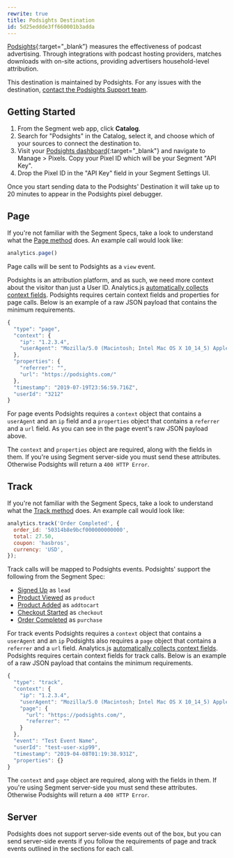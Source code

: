 ```yaml
---
rewrite: true
title: Podsights Destination
id: 5d25eddde3ff660001b3adda
---
```

[Podsights](https://podsights.com/?utm_source=segmentio&utm_medium=docs&utm_campaign=partners){:target="_blank”} measures the effectiveness of podcast advertising. Through integrations with podcast hosting providers, matches downloads with on-site actions, providing advertisers household-level attribution.

This destination is maintained by Podsights. For any issues with the destination, [contact the Podsights Support team](mailto:hello@podights.com).


## Getting Started




1. From the Segment web app, click **Catalog**.
2. Search for "Podsights" in the Catalog, select it, and choose which of your sources to connect the destination to.
3. Visit your [Podsights dashboard](https://analytics.podsights.com){:target="_blank"} and navigate to Manage > Pixels. Copy your Pixel ID which will be your Segment "API Key".
4. Drop the Pixel ID in the "API Key" field in your Segment Settings UI.


Once you start sending data to the Podsights' Destination it will take up to 20 minutes to appear in the Podsights pixel debugger.

## Page

If you're not familiar with the Segment Specs, take a look to understand what the [Page method](/docs/connections/spec/page/) does. An example call would look like:

```js
analytics.page()
```

Page calls will be sent to Podsights as a `view` event.

Podsights is an attribution platform, and as such, we need more context about the visitor than just a User ID. Analytics.js [automatically collects context fields](/docs/connections/spec/common/#context-fields-automatically-collected). Podsights requires certain context fields and properties for page calls. Below is an example of a raw JSON payload that contains the minimum requirements.

```js
{
  "type": "page",
  "context": {
    "ip": "1.2.3.4",
    "userAgent": "Mozilla/5.0 (Macintosh; Intel Mac OS X 10_14_5) AppleWebKit/537.36 (KHTML, like Gecko) Chrome/75.0.3770.100 Safari/537.36"
  },
  "properties": {
    "referrer": "",
    "url": "https://podsights.com/"
  },
  "timestamp": "2019-07-19T23:56:59.716Z",
  "userId": "3212"
}
```

For page events Podsights requires a `context` object that contains a `userAgent` and an `ip` field and a `properties` object that contains a `referrer` and a `url` field.
As you can see in the page event's raw JSON payload above.

The `context` and `properties` object are required, along with the fields in them. If you're using Segment server-side you must send these attributes. Otherwise Podsights will return a `400 HTTP Error`.

## Track

If you're not familiar with the Segment Specs, take a look to understand what the [Track method](/docs/connections/spec/track/) does. An example call would look like:

```js
analytics.track('Order Completed', {
  order_id: '50314b8e9bcf000000000000',
  total: 27.50,
  coupon: 'hasbros',
  currency: 'USD',
});
```

Track calls will be mapped to Podsights events. Podsights' support the following from the Segment Spec:


* [Signed Up](/docs/connections/spec/b2b-saas/#signed-up) as `lead`
* [Product Viewed](/docs/connections/spec/ecommerce/v2/#product-viewed) as `product`
* [Product Added](/docs/connections/spec/ecommerce/v2/#product-added) as `addtocart`
* [Checkout Started](/docs/connections/spec/ecommerce/v2/#checkout-started) as `checkout`
* [Order Completed](/docs/connections/spec/ecommerce/v2/#order-completed) as `purchase`

For track events Podsights requires a `context` object that contains a `userAgent` and an `ip` Podsights also requires a `page` object that contains a `referrer` and a `url` field.
Analytics.js [automatically collects context fields](/docs/connections/spec/common/#context-fields-automatically-collected). Podsights requires certain context fields for track calls. Below is an example of a raw JSON payload that contains the minimum requirements.

```js
{
  "type": "track",
  "context": {
    "ip": "1.2.3.4",
    "userAgent": "Mozilla/5.0 (Macintosh; Intel Mac OS X 10_14_5) AppleWebKit/537.36 (KHTML, like Gecko) Chrome/75.0.3770.100 Safari/537.36",
    "page": {
      "url": "https://podsights.com/",
      "referrer": ""
    }
  },
  "event": "Test Event Name",
  "userId": "test-user-xip99",
  "timestamp": "2019-04-08T01:19:38.931Z",
  "properties": {}
}
```

The `context` and `page` object are required, along with the fields in them. If you're using Segment server-side you must send these attributes. Otherwise Podsights will return a `400 HTTP Error`.

## Server
Podsights does not support server-side events out of the box, but you can send server-side events if you follow the requirements of page and track events outlined in the sections for each call.

